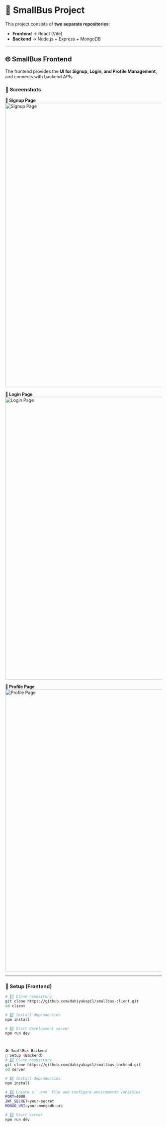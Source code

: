 # 🚀 SmallBus Project

This project consists of **two separate repositories**:

- **Frontend** → React (Vite)  
- **Backend** → Node.js + Express + MongoDB  

---

## 🌐 SmallBus Frontend

The frontend provides the **UI for Signup, Login, and Profile Management**, and connects with backend APIs.

### 📸 Screenshots

**📝 Signup Page**  
<img width="1918" height="913" alt="Signup Page" src="https://github.com/user-attachments/assets/b75f6004-6c80-4328-898e-45f048296517" />

**🔑 Login Page**  
<img width="1918" height="908" alt="Login Page" src="https://github.com/user-attachments/assets/44a4879f-293e-4b00-8196-d81503a59448" />

**👤 Profile Page**  
<img width="1918" height="906" alt="Profile Page" src="https://github.com/user-attachments/assets/0ba4d6ac-b195-4c9f-aa88-b3deb762ac47" />

---

### 🔧 Setup (Frontend)

```bash
# 1️⃣ Clone repository
git clone https://github.com/dahiyakapil/smallbus-client.git
cd client

# 2️⃣ Install dependencies
npm install

# 3️⃣ Start development server
npm run dev



🛠️ SmallBus Backend
🔧 Setup (Backend)
# 1️⃣ Clone repository
git clone https://github.com/dahiyakapil/smallbus-backend.git
cd server

# 2️⃣ Install dependencies
npm install

# 3️⃣ Create a `.env` file and configure environment variables
PORT=4000
JWT_SECRET=your-secret
MONGO_URI=your-mongodb-uri

# 4️⃣ Start server
npm run dev


